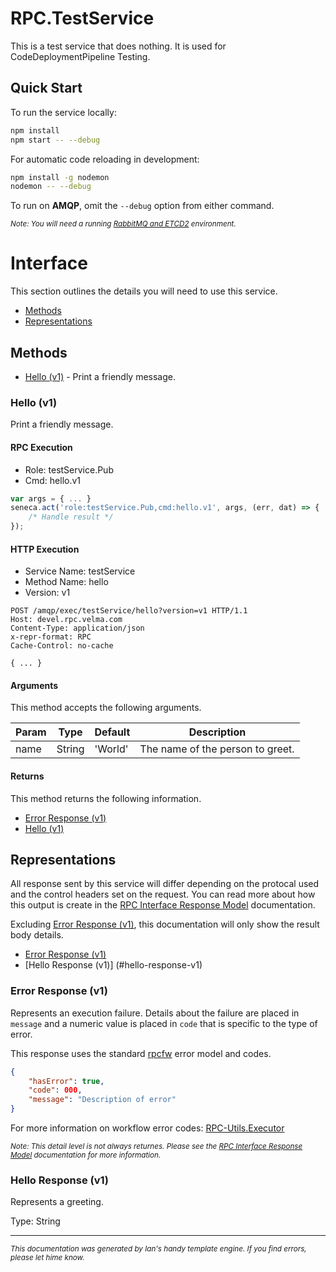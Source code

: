 # RPC.TestService

This is a test service that does nothing. It is used for CodeDeploymentPipeline
Testing.


## Quick Start

To run the service locally:

```bash
npm install
npm start -- --debug
```

For automatic code reloading in development:

```bash
npm install -g nodemon
nodemon -- --debug
```

To run on __AMQP__, omit the ```--debug``` option from either command.

<sup>_Note: You will need a running [RabbitMQ and ETCD2](https://github.com/nsnsolutions/rpcfw.env) environment._</sup>

# Interface

This section outlines the details you will need to use this service.

- [Methods](#methods)
- [Representations](#representations)

## Methods

- [Hello (v1)](#hello-v1) - Print a friendly message.

### Hello (v1)

Print a friendly message.

#### RPC Execution

- Role: testService.Pub
- Cmd: hello.v1

```javascript
var args = { ... }
seneca.act('role:testService.Pub,cmd:hello.v1', args, (err, dat) => {
    /* Handle result */
});
```

#### HTTP Execution

- Service Name: testService
- Method Name: hello
- Version: v1

```
POST /amqp/exec/testService/hello?version=v1 HTTP/1.1
Host: devel.rpc.velma.com
Content-Type: application/json
x-repr-format: RPC
Cache-Control: no-cache

{ ... }
```

#### Arguments

This method accepts the following arguments.

| Param     | Type   | Default | Description |
| --------- | ------ | ------- | ----------- |
| name | String | 'World' | The name of the person to greet. |

#### Returns

This method returns the following information.

- [Error Response (v1)](#error-response-v1)
- [Hello (v1)](#hello-response-v1)

## Representations

All response sent by this service will differ depending on the protocal used
and the control headers set on the request. You can read more about how this
output is create in the [RPC Interface Response Model](https://github.com/nsnsolutions/RPC.Interface#response-object)
documentation.

Excluding [Error Response (v1)](#error-response-v1), this documentation will
only show the result body details.

- [Error Response (v1)](#error-response-v1)
- [Hello Response (v1)] (#hello-response-v1)

### Error Response (v1)

Represents an execution failure. Details about the failure are placed in
`message` and a numeric value is placed in `code` that is specific to the type
of error.

This response uses the standard
[rpcfw](https://github.com/nsnsolutions/rpcfw/blob/devel/README.md#errors)
error model and codes.

```json
{
    "hasError": true,
    "code": 000,
    "message": "Description of error"
}
```

For more information on workflow error codes:
[RPC-Utils.Executor](https://github.com/nsnsolutions/RPC.Utils/blob/devel/README.md#executor)

<sup>_Note: This detail level is not always returnes. Please see the [RPC Interface Response Model](https://github.com/nsnsolutions/RPC.Interface#response-object) documentation for more information._</sup>


### Hello Response (v1)

Represents a greeting.

Type: String

---

<sup>_This documentation was generated by Ian's handy template engine. If you find errors, please let hime know._</sup>
